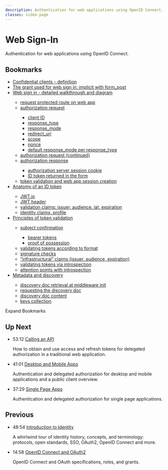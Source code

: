 ```yaml
---
description: Authentication for web applications using OpenID Connect.
classes: video-page
---
```

# Web Sign-In

Authentication for web applications using OpenID Connect.

<div class="video-wrapper" data-video="k4rwcky3p5"></div>

## Bookmarks

<div class="video-transcript video-bookmarks" id="wistia-video-bookmarks">
  <ul>
    <li><a href="#wistia_k4rwcky3p5?time=33">Confidential clients - definition</a></li>
    <li><a href="#wistia_k4rwcky3p5?time=252">The grant used for web sign in: implicit with form_post</a></li>
    <li><a href="#wistia_k4rwcky3p5?time=400">Web sign in - detailed walkthrough and diagram</a></li>
    <ul>
      <li><a href="#wistia_k4rwcky3p5?time=455">request protected route on web app</a></li>
      <li><a href="#wistia_k4rwcky3p5?time=474">authorization request</a></li>
      <ul>
        <li><a href="#wistia_k4rwcky3p5?time=525">client ID</a></li>
        <li><a href="#wistia_k4rwcky3p5?time=542">response_type</a></li>
        <li><a href="#wistia_k4rwcky3p5?time=564">response_mode</a></li>
        <li><a href="#wistia_k4rwcky3p5?time=620">redirect_uri</a></li>
        <li><a href="#wistia_k4rwcky3p5?time=725">scope</a></li>
        <li><a href="#wistia_k4rwcky3p5?time=769">nonce</a></li>
        <li><a href="#wistia_k4rwcky3p5?time=818">default response_mode per response_type</a></li>
      </ul>
      <li><a href="#wistia_k4rwcky3p5?time=845">authorization request (continued)</a></li>
      <li><a href="#wistia_k4rwcky3p5?time=895">authorization response</a></li>
      <ul>
        <li><a href="#wistia_k4rwcky3p5?time=906">authorization server session cookie</a></li>
        <li><a href="#wistia_k4rwcky3p5?time=938">ID token returned in the form</a></li>
      </ul>
      <li><a href="#wistia_k4rwcky3p5?time=983">token validation and web app session creation</a></li>
    </ul>
    <li><a href="#wistia_k4rwcky3p5?time=1076">Anatomy of an ID token</a></li>
    <ul>
      <li><a href="#wistia_k4rwcky3p5?time=1193">JWT.io</a></li>
      <li><a href="#wistia_k4rwcky3p5?time=1208">JWT header</a></li>
      <li><a href="#wistia_k4rwcky3p5?time=1243">validation claims: issuer, audience, iat, expiration</a></li>
      <li><a href="#wistia_k4rwcky3p5?time=1309">identity claims, profile</a></li>
    </ul>
    <li><a href="#wistia_k4rwcky3p5?time=1340">Principles of token validation</a></li>
    <ul>
      <li><a href="#wistia_k4rwcky3p5?time=1359">subject confirmation</a></li>
      <ul>
        <li><a href="#wistia_k4rwcky3p5?time=1408">bearer tokens</a></li>
        <li><a href="#wistia_k4rwcky3p5?time=1436">proof of possession</a></li>
      </ul>
      <li><a href="#wistia_k4rwcky3p5?time=1560">validating tokens according to format</a></li>
      <li><a href="#wistia_k4rwcky3p5?time=1692">signature checks</a></li>
      <li><a href="#wistia_k4rwcky3p5?time=1711">“infrastructural” claims (issuer, audience, expiration)</a></li>
      <li><a href="#wistia_k4rwcky3p5?time=1764">validating tokens via introspection</a></li>
      <li><a href="#wistia_k4rwcky3p5?time=1859">attention points with introspection</a></li>
    </ul>
    <li><a href="#wistia_k4rwcky3p5?time=1913">Metadata and discovery</a></li>
    <ul>
      <li><a href="#wistia_k4rwcky3p5?time=1977">discovery doc retrieval at middleware init</a></li>
      <li><a href="#wistia_k4rwcky3p5?time=1990">requesting the discovery doc</a></li>
      <li><a href="#wistia_k4rwcky3p5?time=2004">discovery doc content</a></li>
      <li><a href="#wistia_k4rwcky3p5?time=2051">keys collection</a></li>
    </ul>
  </ul>
</div>

<div class="video-transcript-expand" onClick="(function() {
  $('.video-transcript').toggleClass('expanded');
  $('.video-transcript-expand i').attr('class', $('.video-transcript').hasClass('expanded') ? 'icon-budicon-462' : 'icon-budicon-460');
})()">Expand Bookmarks <i class="icon-budicon-460"></i></div>

## Up Next

<ul class="up-next">
  <li>
    <span class="video-time"><i class="icon icon-budicon-494"></i>53:12</span>
    <i class="video-icon icon icon-budicon-676"></i>
    <a href="/videos/learn-identity/04-calling-an-api">Calling an API</a>
    <p>How to obtain and use access and refresh tokens for delegated authorization in a traditional web application.</p>
  </li>

  <li>
    <span class="video-time"><i class="icon icon-budicon-494"></i>41:01</span>
    <i class="video-icon icon icon-budicon-676"></i>
    <a href="/videos/learn-identity/05-desktop-and-mobile-apps">Desktop and Mobile Apps</a>
    <p>Authentication and delegated authorization for desktop and mobile applications and a public client overview.</p>
  </li>

  <li>
    <span class="video-time"><i class="icon icon-budicon-494"></i>37:29</span>
    <i class="video-icon icon icon-budicon-676"></i>
    <a href="/videos/learn-identity/06-single-page-apps">Single Page Apps</a>
    <p>Authentication and delegated authorization for single page applications.</p>
  </li>
</ul>

## Previous

<ul class="up-next">
  <li>
    <span class="video-time"><i class="icon icon-budicon-494"></i>48:54</span>
    <i class="video-icon icon icon-budicon-676"></i>
    <a href="/videos/learn-identity/01-introduction-to-identity">Introduction to Identity</a>
    <p>A whirlwind tour of identity history, concepts, and terminology: protocols, open standards, SSO, OAuth2, OpenID Connect and more.</p>
  </li>

  <li>
    <span class="video-time"><i class="icon icon-budicon-494"></i>14:58</span>
    <i class="video-icon icon icon-budicon-676"></i>
    <a href="/videos/learn-identity/02-oidc-and-oauth">OpenID Connect and OAuth2</a>
    <p>OpenID Connect and OAuth specifications, roles, and grants.</p>
  </li>
</ul>

